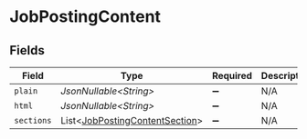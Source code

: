 # JobPostingContent


## Fields

| Field                                                                                  | Type                                                                                   | Required                                                                               | Description                                                                            |
| -------------------------------------------------------------------------------------- | -------------------------------------------------------------------------------------- | -------------------------------------------------------------------------------------- | -------------------------------------------------------------------------------------- |
| `plain`                                                                                | *JsonNullable\<String>*                                                                | :heavy_minus_sign:                                                                     | N/A                                                                                    |
| `html`                                                                                 | *JsonNullable\<String>*                                                                | :heavy_minus_sign:                                                                     | N/A                                                                                    |
| `sections`                                                                             | List\<[JobPostingContentSection](../../models/components/JobPostingContentSection.md)> | :heavy_minus_sign:                                                                     | N/A                                                                                    |
